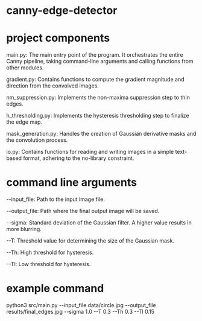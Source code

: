 # canny-edge-detector

# project components
main.py: The main entry point of the program. It orchestrates the entire Canny pipeline, taking command-line arguments and calling functions from other modules.

gradient.py: Contains functions to compute the gradient magnitude and direction from the convolved images.

nm_suppression.py: Implements the non-maxima suppression step to thin edges.

h_thresholding.py: Implements the hysteresis thresholding step to finalize the edge map.

mask_generation.py: Handles the creation of Gaussian derivative masks and the convolution process.

io.py: Contains functions for reading and writing images in a simple text-based format, adhering to the no-library constraint.

# command line arguments

--input_file: Path to the input image file.

--output_file: Path where the final output image will be saved.

--sigma: Standard deviation of the Gaussian filter. A higher value results in more blurring.

--T: Threshold value for determining the size of the Gaussian mask.

--Th: High threshold for hysteresis. 

--Tl: Low threshold for hysteresis. 

# example command 
python3 src/main.py --input_file data/circle.jpg --output_file results/final_edges.jpg --sigma 1.0 --T 0.3 --Th 0.3 --Tl 0.15